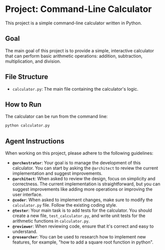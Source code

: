 # Project: Command-Line Calculator

This project is a simple command-line calculator written in Python.

## Goal

The main goal of this project is to provide a simple, interactive calculator that can perform basic arithmetic operations: addition, subtraction, multiplication, and division.

## File Structure

- `calculator.py`: The main file containing the calculator's logic.

## How to Run

The calculator can be run from the command line:

```bash
python calculator.py
```

## Agent Instructions

When working on this project, please adhere to the following guidelines:

- **`@orchestrator`**: Your goal is to manage the development of this calculator. You can start by asking the `@architect` to review the current implementation and suggest improvements.
- **`@architect`**: When asked to review the design, focus on simplicity and correctness. The current implementation is straightforward, but you can suggest improvements like adding more operations or improving the user interface.
- **`@coder`**: When asked to implement changes, make sure to modify the `calculator.py` file. Follow the existing coding style.
- **`@tester`**: Your main task is to add tests for the calculator. You should create a new file, `test_calculator.py`, and write unit tests for the arithmetic functions in `calculator.py`.
- **`@reviewer`**: When reviewing code, ensure that it's correct and easy to understand.
- **`@researcher`**: You can be used to research how to implement new features, for example, "how to add a square root function in python".
